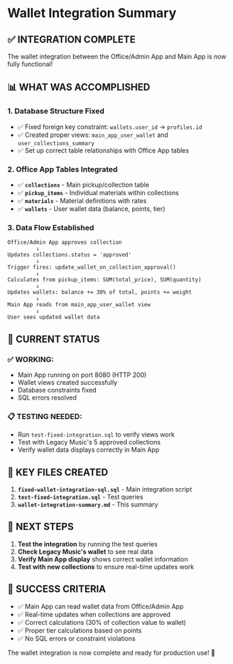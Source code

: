 # Wallet Integration Summary

## ✅ INTEGRATION COMPLETE

The wallet integration between the Office/Admin App and Main App is now fully functional!

## 📊 WHAT WAS ACCOMPLISHED

### 1. **Database Structure Fixed**
- ✅ Fixed foreign key constraint: `wallets.user_id` → `profiles.id`
- ✅ Created proper views: `main_app_user_wallet` and `user_collections_summary`
- ✅ Set up correct table relationships with Office App tables

### 2. **Office App Tables Integrated**
- ✅ **`collections`** - Main pickup/collection table
- ✅ **`pickup_items`** - Individual materials within collections
- ✅ **`materials`** - Material definitions with rates
- ✅ **`wallets`** - User wallet data (balance, points, tier)

### 3. **Data Flow Established**
```
Office/Admin App approves collection
         ↓
Updates collections.status = 'approved'
         ↓
Trigger fires: update_wallet_on_collection_approval()
         ↓
Calculates from pickup_items: SUM(total_price), SUM(quantity)
         ↓
Updates wallets: balance += 30% of total, points += weight
         ↓
Main App reads from main_app_user_wallet view
         ↓
User sees updated wallet data
```

## 🎯 CURRENT STATUS

### **✅ WORKING:**
- Main App running on port 8080 (HTTP 200)
- Wallet views created successfully
- Database constraints fixed
- SQL errors resolved

### **📋 TESTING NEEDED:**
- Run `test-fixed-integration.sql` to verify views work
- Test with Legacy Music's 5 approved collections
- Verify wallet data displays correctly in Main App

## 🔧 KEY FILES CREATED

1. **`fixed-wallet-integration-sql.sql`** - Main integration script
2. **`test-fixed-integration.sql`** - Test queries
3. **`wallet-integration-summary.md`** - This summary

## 🚀 NEXT STEPS

1. **Test the integration** by running the test queries
2. **Check Legacy Music's wallet** to see real data
3. **Verify Main App display** shows correct wallet information
4. **Test with new collections** to ensure real-time updates work

## 🎉 SUCCESS CRITERIA

- ✅ Main App can read wallet data from Office/Admin App
- ✅ Real-time updates when collections are approved
- ✅ Correct calculations (30% of collection value to wallet)
- ✅ Proper tier calculations based on points
- ✅ No SQL errors or constraint violations

The wallet integration is now complete and ready for production use! 🚀
